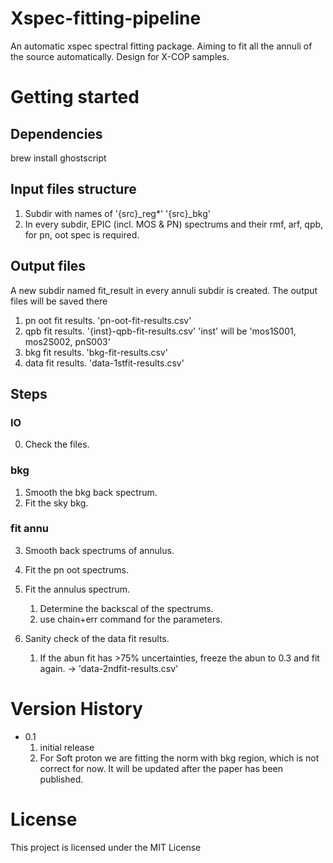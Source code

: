 # Xspec-fitting-pipeline
An automatic xspec spectral fitting package. 
Aiming to fit all the annuli of the source automatically. 
Design for X-COP samples.

# Getting started

## Dependencies
brew install ghostscript

## Input files structure
1. Subdir with names of '{src}_reg*' '{src}_bkg'
2. In every subdir, EPIC (incl. MOS & PN) spectrums and their rmf, arf, qpb, for pn, oot spec is required. 

## Output files
A new subdir named fit_result in every annuli subdir is created. The output files will be saved there
1. pn oot fit results. 'pn-oot-fit-results.csv'
2. qpb fit results. '{inst}-qpb-fit-results.csv'
'inst' will be 'mos1S001, mos2S002, pnS003'
3. bkg fit results. 'bkg-fit-results.csv'
4. data fit results. 'data-1stfit-results.csv'

## Steps

### IO
0. Check the files. 
### bkg
1. Smooth the bkg back spectrum.
2. Fit the sky bkg.
### fit annu
3. Smooth back spectrums of annulus.
4. Fit the pn oot spectrums. 

5. Fit the annulus spectrum.
    1) Determine the backscal of the spectrums. 
    2) use chain+err command for the parameters.
6. Sanity check of the data fit results. 
    1) If the abun fit has >75% uncertainties, freeze the abun to 0.3 and fit again. -> 'data-2ndfit-results.csv'
    

# Version History
- 0.1
    1. initial release
    2. For Soft proton we are fitting the norm with bkg region, which is not correct for now. It will be updated after the paper has been published. 

# License
This project is licensed under the MIT License





